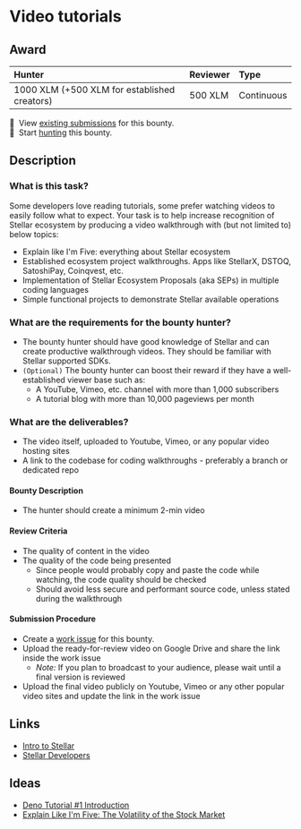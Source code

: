# Video tutorials

## Award
| Hunter | Reviewer | Type
| :- | :- | :-
| 1000 XLM (+500 XLM for established creators) | 500 XLM | Continuous 

[//]: # (make sure to replace the file-name placeholders `<BOUNTY_FILE_NAME_NO_EXTENSION>`, `<BOUNTY_FILE_NAME_WITH_EXTENSION> and `<LEVEL>` in the next two lines with the respective values)
📜&nbsp; View [existing submissions](https://github.com/tyvdh/stellar-quest-bounties/issues?q=is%3Aissue+label%3Avideo-tutorials) for this bounty. \
🔵&nbsp; Start [hunting](https://github.com/tyvdh/stellar-quest-bounties/issues/new?assignees=&labels=&template=begin-the-hunt.yml&link=https://github.com/tyvdh/stellar-quest-bounties/blob/main/bounties/level-2/video-tutorials.md) this bounty.

## Description

### What is this task?

Some developers love reading tutorials, some prefer watching videos to easily follow what to expect. Your task is to help increase recognition of Stellar ecosystem by producing a video walkthrough with (but not limited to) below topics:

 - Explain like I'm Five: everything about Stellar ecosystem
 - Established ecosystem project walkthroughs. Apps like StellarX, DSTOQ, SatoshiPay, Coinqvest, etc.
 - Implementation of Stellar Ecosystem Proposals (aka SEPs) in multiple coding languages
 - Simple functional projects to demonstrate Stellar available operations


### What are the requirements for the bounty hunter?

 - The bounty hunter should have good knowledge of Stellar and can create productive walkthrough videos. They should be familiar with Stellar supported SDKs.
 - `(Optional)` The bounty hunter can boost their reward if they have a well-established viewer base such as:
   - A YouTube, Vimeo, etc. channel with more than 1,000 subscribers
   - A tutorial blog with more than 10,000 pageviews per month

### What are the deliverables?
- The video itself, uploaded to Youtube, Vimeo, or any popular video hosting sites
- A link to the codebase for coding walkthroughs - preferably a branch or dedicated repo

#### Bounty Description
  - The hunter should create a minimum 2-min video

#### Review Criteria
  - The quality of content in the video
  - The quality of the code being presented 
    - Since people would probably copy and paste the code while watching, the code quality should be checked
    - Should avoid less secure and performant source code, unless stated during the walkthrough
  
#### Submission Procedure
  - Create a [work issue](https://github.com/tyvdh/stellar-quest-bounties/issues/new?assignees=&labels=&template=begin-the-hunt.yml&link=https://github.com/tyvdh/stellar-quest-bounties/blob/main/bounties/level-2/video-tutorials.md) for this bounty.
  - Upload the ready-for-review video on Google Drive and share the link inside the work issue
    - *Note:* If you plan to broadcast to your audience, please wait until a final version is reviewed
  - Upload the final video publicly on Youtube, Vimeo or any other popular video sites and update the link in the work issue

## Links
- [Intro to Stellar](https://stellar.org/learn/intro-to-stellar)
- [Stellar Developers](https://stellar.org/developers)

## Ideas
- [Deno Tutorial #1 Introduction](https://www.youtube.com/watch?v=2iLeRzHvc10)
- [Explain Like I'm Five: The Volatility of the Stock Market](https://www.youtube.com/watch?v=rS1v3pn7440)
